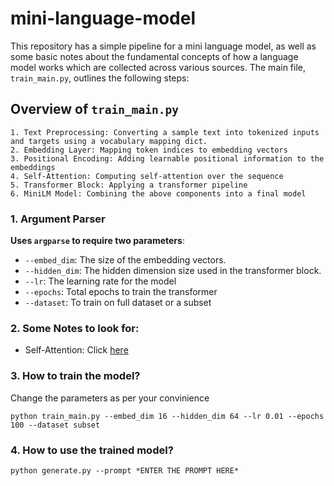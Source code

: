 # mini-language-model

This repository has a simple pipeline for a mini language model, as well as some basic notes about the fundamental concepts of how a language model works which are collected across various sources. The main file, `train_main.py`, outlines the following steps:

## Overview of `train_main.py`

```
1. Text Preprocessing: Converting a sample text into tokenized inputs and targets using a vocabulary mapping dict.
2. Embedding Layer: Mapping token indices to embedding vectors
3. Positional Encoding: Adding learnable positional information to the embeddings
4. Self-Attention: Computing self-attention over the sequence
5. Transformer Block: Applying a transformer pipeline
6. MiniLM Model: Combining the above components into a final model
```
### 1. Argument Parser

**Uses `argparse` to require two parameters**:
  - `--embed_dim`: The size of the embedding vectors.
  - `--hidden_dim`: The hidden dimension size used in the transformer block.
  - `--lr`: The learning rate for the model
  - `--epochs`: Total epochs to train the transformer
  - `--dataset`: To train on full dataset or a subset

### 2. Some Notes to look for:
  - Self-Attention: Click [here](https://github.com/NeuralClassifier/mini-language-model/tree/main/self_attention)

### 3. How to train the model?

Change the parameters as per your convinience

```
python train_main.py --embed_dim 16 --hidden_dim 64 --lr 0.01 --epochs 100 --dataset subset
```

### 4. How to use the trained model?

```
python generate.py --prompt *ENTER THE PROMPT HERE*
```
